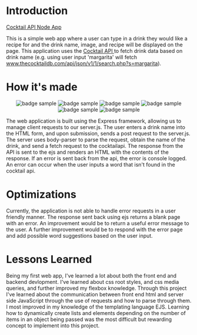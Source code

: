 # Introduction

<a href= "https://cocktailnodeapi.herokuapp.com/" > Cocktail API Node App</a>

This is a simple web app where a user can type in a drink they would like a recipe for and the drink name, image, and recipe will be displayed on the page. 
This application uses the <a href= "https://www.thecocktaildb.com/api.php" > Cocktail API </a>
to fetch drink data based on drink name (e.g. using user input 'margarita' 
will fetch www.thecocktaildb.com/api/json/v1/1/search.php?s=margarita).

# How it's made
<p align="middle">
<img src="https://img.shields.io/badge/-JavaScript-F7DF1E?logo=javascript&logoColor=black&style=plastic" alt="badge sample"/>
<img src="https://img.shields.io/badge/-Node.js-339933?logo=node.js&logoColor=black&style=plastic" alt="badge sample"/>
<img src="https://img.shields.io/badge/-HTML5-E34F26?logo=html5&logoColor=black&style=plastic" alt="badge sample"/>
<img src="https://img.shields.io/badge/-CSS3-1572B6?logo=css3&logoColor=black&style=plastic" alt="badge sample"/>
<img src="https://img.shields.io/badge/-Express-000000?logo=express&logoColor=white&style=plastic" alt="badge sample"/>
<img src="https://img.shields.io/badge/-Git-F05032?logo=git&logoColor=black&style=plastic" alt="badge sample"/>
</p>

The web application is built using the Express framework, allowing us to manage client requests to our server.js. The user enters a drink name into the HTML form, and upon submission, sends a post request to the server.js. The server uses body-parser to parse the request, obtain the name of the drink, and send a fetch request to the cocktailapi. The response from the API is sent to the ejs and renders an HTML with the contents of the response. If an error is sent back from the api, the error is console logged. An error can occur when the user inputs a word that isn't found in the cocktail api.

# Optimizations

Currently, the application is not able to handle error requests in a user friendly manner. The response sent back using ejs returns a blank page with an error. An improvement would be to return a useful error message to the user. A further improvement would be to respond with the error page and add possible word suggestions based on the user input.


# Lessons Learned
Being my first web app, I've learned a lot about both the front end and backend devlopment. I've learned about css root styles, and css media queries, and further improved my flexbox knowledge. Through this project I've learned about the communication between front end html and server side JavaScript through the use of requests and how to parse through them. I most improved in my knowledge of the templating language EJS. Learning how to dynamically create lists and elements depending on the number of items in an object being passed was the most difficult but rewarding concept to implement into this project.
